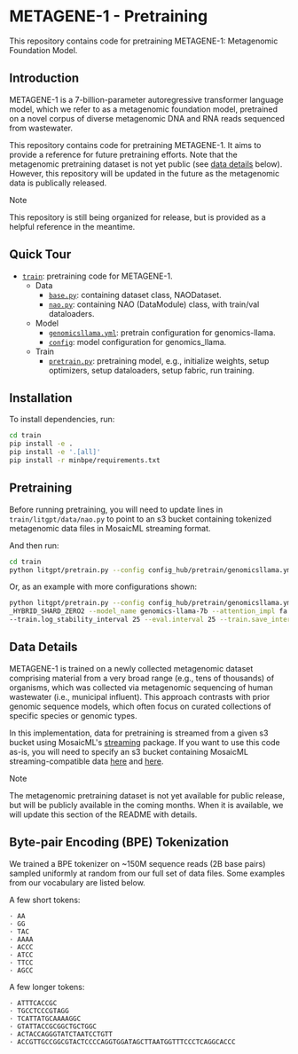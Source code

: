 # METAGENE-1 - Pretraining

This repository contains code for pretraining METAGENE-1: Metagenomic Foundation Model.

## Introduction

METAGENE-1 is a 7-billion-parameter autoregressive transformer language model, which we
refer to as a metagenomic foundation model, pretrained on a novel corpus of diverse
metagenomic DNA and RNA reads sequenced from wastewater.

This repository contains code for pretraining METAGENE-1. It aims to provide a reference
for future pretraining efforts. Note that the metagenomic pretraining dataset is not yet
public (see [data details](#data-details) below). However, this repository will be
updated in the future as the metagenomic data is publically released.

> [!NOTE]  
> This repository is still being organized for release, but is provided as a helpful
> reference in the meantime.

## Quick Tour

- [`train`](train/): pretraining code for METAGENE-1.
    - Data
        - [`base.py`](train/litgpt/data/base.py): containing dataset class, NAODataset.
        - [`nao.py`](train/litgpt/data/nao.py): containing NAO (DataModule) class, with
          train/val dataloaders.
    - Model
        - [`genomicsllama.yml`](train/config_hub/pretrain/genomicsllama.yml): pretrain
          configuration for genomics-llama.
        - [`config`](train/litgpt/config.py): model configuration for genomics_llama.
    - Train
        - [`pretrain.py`](train/litgpt/pretrain.py): pretraining model, e.g., initialize
          weights, setup optimizers, setup dataloaders, setup fabric, run training.

## Installation

To install dependencies, run:

```bash
cd train
pip install -e .
pip install -e '.[all]'
pip install -r minbpe/requirements.txt
```

## Pretraining 

Before running pretraining, you will need to update lines in `train/litgpt/data/nao.py`
to point to an s3 bucket containing tokenized metagenomic data files in MosaicML
streaming format.

And then run:
```bash
cd train
python litgpt/pretrain.py --config config_hub/pretrain/genomicsllama.yml
```

Or, as an example with more configurations shown:
```bash
python litgpt/pretrain.py --config config_hub/pretrain/genomicsllama.yml --fsdp_strategy
_HYBRID_SHARD_ZERO2 --model_name genomics-llama-7b --attention_impl fa --fake_data False
--train.log_stability_interval 25 --eval.interval 25 --train.save_interval 500
```

## Data Details

METAGENE-1 is trained on a newly collected metagenomic dataset comprising material from
a very broad range (e.g., tens of thousands) of organisms, which was collected via
metagenomic sequencing of human wastewater (i.e., municipal influent). This approach
contrasts with prior genomic sequence models, which often focus on curated collections
of specific species or genomic types.

In this implementation, data for pretraining is streamed from a given s3 bucket using
MosaicML's [streaming](https://github.com/mosaicml/streaming) package. If you want to
use this code as-is, you will need to specify an s3 bucket containing MosaicML
streaming-compatible data [here](train/litgpt/data/nao.py#L196) and
[here](train/litgpt/data/nao.py#L201).

> [!NOTE]  
> The metagenomic pretraining dataset is not yet available for public release, but will
> be publicly available in the coming months. When it is available, we will update this
> section of the README with details.

## Byte-pair Encoding (BPE) Tokenization

We trained a BPE tokenizer on ~150M sequence reads (2B base pairs) sampled uniformly at
random from our full set of data files.  Some examples from our vocabulary are listed
below.

A few short tokens:
```
· AA
· GG
· TAC
· AAAA
· ACCC
· ATCC
· TTCC
· AGCC
```

A few longer tokens:
```
· ATTTCACCGC
· TGCCTCCCGTAGG
· TCATTATGCAAAAGGC
· GTATTACCGCGGCTGCTGGC
· ACTACCAGGGTATCTAATCCTGTT
· ACCGTTGCCGGCGTACTCCCCAGGTGGATAGCTTAATGGTTTCCCTCAGGCACCC
```
